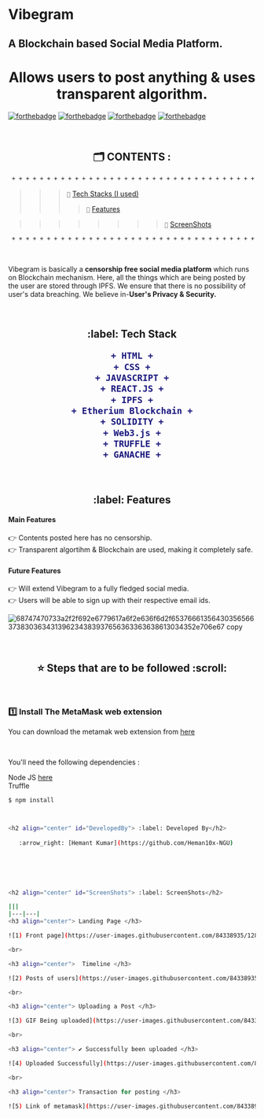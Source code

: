  
  # Vibegram








<h2> A Blockchain based Social Media Platform. </h2>

<h1 align="center">Allows users to post anything & uses transparent algorithm.</h1>

[![forthebadge](https://forthebadge.com/images/badges/built-by-developers.svg)](https://forthebadge.com)
[![forthebadge](https://forthebadge.com/images/badges/built-with-love.svg)](https://forthebadge.com)
[![forthebadge](https://forthebadge.com/images/badges/for-you.svg)](https://forthebadge.com)
[![forthebadge](https://forthebadge.com/images/badges/open-source.svg)](https://forthebadge.com)


 


<br> 



<h2 align="center" id="content"> 🗂 CONTENTS : </h2>

```diff
 + + + + + + + + + + + + + + + + + + + + + + + + + + + + + + + + + + + + + + + + + + + + + + + + + + + + + + + 
```



>>> `📌` [Tech Stacks (I used)](#TechStack)<br>
>>>> `📌` [Features](#Features)<br>


>>>>>>>> `📌` [ScreenShots](#ScreenShots)<br>

```diff
 + + + + + + + + + + + + + + + + + + + + + + + + + + + + + + + + + + + + + + + + + + + + + + + + + + + + + + + 
```

<br>



Vibegram is basically a **censorship free social media platform** which runs on Blockchain mechanism. Here, all the things which are being posted by the user are stored through IPFS.  We ensure that there is no possibility of user's data breaching. We believe in-**User's Privacy & Security.**  



<br>

<h2 align="center" id="TechStack"> :label: Tech Stack

```diff
+ HTML +
+ CSS +
+ JAVASCRIPT +
+ REACT.JS +
+ IPFS +
+ Etherium Blockchain +
+ SOLIDITY +
+ Web3.js +
+ TRUFFLE +
+ GANACHE +


```

</h2>



<br>

<h2 align="center" id="Features"> :label: Features</h2>

  #### Main Features
  
   :point_right: Contents posted here has no censorship. <br/>
   :point_right: Transparent algortihm & Blockchain are used, making it completely safe. <br/>
   


   #### Future Features
  
   :point_right: Will extend Vibegram to a fully fledged social media.<br/>
   :point_right: Users will be able to sign up with their respective email ids.<br/>
   

![68747470733a2f2f692e6779617a6f2e636f6d2f65376661356430356566373830363431396234383937656363363638613034352e706e67 copy](https://user-images.githubusercontent.com/84338935/128620065-d2f4f431-1f9f-406e-9810-b38e782334f8.jpg)



<br>





<h2 align="center" id="Stepstofollow"> ⭐ Steps that are to be followed :scroll:</h2>

<br>


### 1️⃣ Install The MetaMask web extension

You can download the metamak web extension from <a href="https://chrome.google.com/webstore/detail/metamask/nkbihfbeogaeaoehlefnkodbefgpgknn">here</a>

<br>









You'll need the following dependencies : <br/>

Node JS <a href="https://nodejs.org/en/download/">here</a> <br/>
Truffle
```sh
$ npm install



<h2 align="center" id="DevelopedBy"> :label: Developed By</h2>
    
   :arrow_right: [Hemant Kumar](https://github.com/Heman10x-NGU)
      
 




<h2 align="center" id="ScreenShots"> :label: ScreenShots</h2>

|||
|---|---|
<h3 align="center"> Landing Page </h3>

![1) Front page](https://user-images.githubusercontent.com/84338935/128629989-1a495016-46af-4e70-8309-a929c688c906.png)

<br>

<h3 align="center">  Timeline </h3>

![2) Posts of users](https://user-images.githubusercontent.com/84338935/128630016-9fe95cfb-2e21-40d4-86ff-af1546792bc8.png)

<br>

<h3 align="center"> Uploading a Post </h3>

![3) GIF Being uploaded](https://user-images.githubusercontent.com/84338935/128630040-b551fb9e-d587-4836-a08c-5a899f8d7690.png)

<br>

<h3 align="center"> ✔ Successfully been uploaded </h3>

![4) Uploaded Successfully](https://user-images.githubusercontent.com/84338935/128630062-a29bacbd-ca56-4f20-8047-8b4a5f54ad24.png)

<br>

<h3 align="center"> Transaction for posting </h3>

![5) Link of metamask](https://user-images.githubusercontent.com/84338935/128630092-1084bc9d-162e-42f3-af92-d5ceddb15fcb.png)





